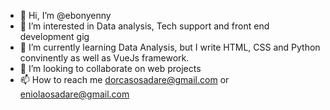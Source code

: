 - 👋 Hi, I’m @ebonyenny
- 👀 I’m interested in Data analysis, Tech support and front end development gig
- 🌱 I’m currently learning Data Analysis, but I write HTML, CSS and Python convinently as well as VueJs framework.
- 💞️ I’m looking to collaborate on web projects
- 📫 How to reach me dorcasosadare@gmail.com or eniolaosadare@gmail.com

<!---
ebonyenny/ebonyenny is a ✨ special ✨ repository because its `README.md` (this file) appears on your GitHub profile.
You can click the Preview link to take a look at your changes.
--->
